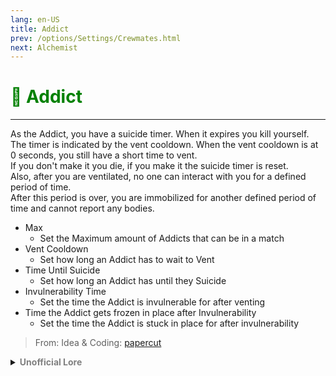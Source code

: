 ```yaml
---
lang: en-US
title: Addict
prev: /options/Settings/Crewmates.html
next: Alchemist
---
```


# <font color="green">💊 <b>Addict</b></font> <Badge text="Basic" type="tip" vertical="middle"/>
---

As the Addict, you have a suicide timer. When it expires you kill yourself.<br>
The timer is indicated by the vent cooldown. When the vent cooldown is at 0 seconds, you still have a short time to vent.<br>
If you don't make it you die, if you make it the suicide timer is reset.<br>
Also, after you are ventilated, no one can interact with you for a defined period of time.<br>
After this period is over, you are immobilized for another defined period of time and cannot report any bodies.
* Max
  * Set the Maximum amount of Addicts that can be in a match
* Vent Cooldown
  * Set how long an Addict has to wait to Vent
* Time Until Suicide
  * Set how long an Addict has until they Suicide
* Invulnerability Time
  * Set the time the Addict is invulnerable for after venting
* Time the Addict gets frozen in place after Invulnerability
  * Set the time the Addict is stuck in place for after invulnerability

> From: Idea & Coding: [papercut](https://github.com/lars-wu) 

<details>
<summary><b><font color=gray>Unofficial Lore</font></b></summary>

Placeholder: This role is a ROLE OH EM GOSH
> Submitted by: Member
</details>
